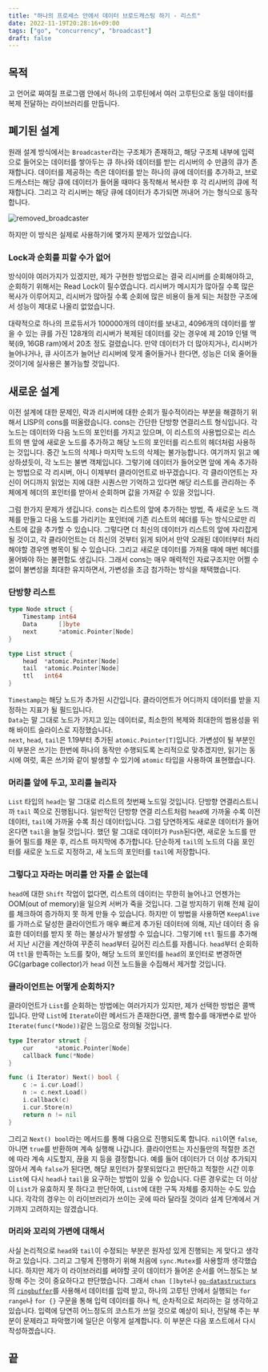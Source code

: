 ```yaml
---
title: "하나의 프로세스 안에서 데이터 브로드캐스팅 하기 - 리스트"
date: 2022-11-19T20:28:16+09:00
tags: ["go", "concurrency", "broadcast"]
draft: false
---
```


## 목적

고 언어로 짜여질 프로그램 안에서 하나의 고루틴에서 여러 고루틴으로 동일 데이터를 복제 전달하는 라이브러리를 만듭니다.

## 폐기된 설계

원래 설계 방식에서는 `Broadcaster`라는 구조체가 존재하고, 해당 구조체 내부에 입력으로 들어오는 데이터를 쌓아두는 큐 하나와 데이터를 받는 리시버의 수 만큼의 큐가 존재합니다. 데이터를 제공하는 측은 데이터를 받는 하나의 큐에 데이터를 추가하고, 브로드캐스터는 해당 큐에 데이터가 들어올 때마다 동작해서 복사한 후 각 리시버의 큐에 적재합니다. 그리고 각 리시버는 해당 큐에 데이터가 추가되면 꺼내어 가는 형식으로 동작합니다.

![removed_broadcaster](/img/BroadcasterRemoved.svg)

하지만 이 방식은 실제로 사용하기에 몇가지 문제가 있었습니다.

### Lock과 순회를 피할 수가 없어

방식이야 여러가지가 있겠지만, 제가 구현한 방법으로는 결국 리시버를 순회해야하고, 순회하기 위해서는 Read Lock이 필수였습니다. 리시버가 메시지가 많아질 수록 많은 복사가 이루어지고, 리시버가 많아질 수록 순회에 많은 비용이 들게 되는 처참한 구조에서 성능이 제대로 나올리 없었습니다.

대략적으로 하나의 프로듀서가 100000개의 데이터를 보내고, 4096개의 데이터를 쌓을 수 있는 큐를 가진 128개의 리시버가 복제된 데이터를 갖는 경우에 제 2019 인텔 맥북(i9, 16GB ram)에서 20초 정도 걸렸습니다. 만약 데이터가 더 많아지거나, 리시버가 늘어나거나, 큐 사이즈가 늘어난 리시버에 맞게 줄어들거나 한다면, 성능은 더욱 줄어들 것이기에 실사용은 불가능할 것입니다.

## 새로운 설계

이전 설계에 대한 문제인, 락과 리시버에 대한 순회가 필수적이라는 부분을 해결하기 위해서 LISP의 cons를 떠올렸습니다. cons는 간단한 단방향 연결리스트 형식입니다. 각 노드는 데이터와 다음 노드의 포인터를 가지고 있으며, 이 리스트의 사용법으로는 리스트의 맨 앞에 새로운 노드를 추가하고 해당 노드의 포인터를 리스트의 헤더처럼 사용하는 것입니다. 중간 노드의 삭제나 마지막 노드의 삭제는 불가능합니다. 여기까지 읽고 예상하셨듯이, 각 노드는 불변 객체입니다. 그렇기에 데이터가 들어오면 앞에 계속 추가하는 방법으로 각 리시버, 아니 이제부터 클라이언트로 바꾸겠습니다. 각 클라이언트는 자신이 어디까지 읽었는 지에 대한 시퀀스만 기억하고 있다면 해당 리스트를 관리하는 주체에게 헤더의 포인터를 받아서 순회하며 값을 가져갈 수 있을 것입니다.

그럼 한가지 문제가 생깁니다. cons는 리스트의 앞에 추가하는 방법, 즉 새로운 노드 객체를 만들고 다음 노드를 가리키는 포인터에 기존 리스트의 헤더를 두는 방식으로만 리스트에 값을 추가할 수 있습니다. 그렇다면 더 최신의 데이터가 리스트의 앞에 자리잡게 될 것이고, 각 클라이언트는 더 최신의 것부터 읽게 되어서 만약 오래된 데이터부터 처리해야할 경우엔 병목이 될 수 있습니다. 그리고 새로운 데이터를 가져올 때에 매번 헤더를 물어봐야 하는 불편함도 생깁니다. 그래서 cons는 매우 매력적인 자료구조지만 어쩔 수 없이 불변성을 최대한 유지하면서, 가변성을 조금 첨가하는 방식을 채택했습니다.

### 단방향 리스트

```go
type Node struct {
    Timestamp int64
    Data      []byte
    next      *atomic.Pointer[Node]
}

type List struct {
    head  *atomic.Pointer[Node]
    tail  *atomic.Pointer[Node]
    ttl   int64
}
```

`Timestamp`는 해당 노드가 추가된 시간입니다. 클라이언트가 어디까지 데이터를 받을 지 정하는 지표가 될 필드입니다.  
`Data`는 말 그대로 노드가 가지고 있는 데이터로, 최소한의 복제와 최대한의 범용성을 위해 바이트 슬라이스로 지정했습니다.  
`next`, `head`, `tail`은 1.19부터 추가된 `atomic.Pointer[T]`입니다. 가변성이 될 부분인 이 부분은 쓰기는 한번에 하나의 동작만 수행되도록 논리적으로 맞추겠지만, 읽기는 동시에 여럿, 혹은 쓰기와 같이 발생할 수 있기에 `atomic` 타입을 사용하여 표현했습니다.

### 머리를 앞에 두고, 꼬리를 늘리자

`List` 타입의 `head`는 말 그대로 리스트의 첫번째 노드일 것입니다. 단방향 연결리스트니까 `tail` 쪽으로 진행됩니다. 일반적인 단방향 연결 리스트처럼 `head`에 가까울 수록 이전 데이터, `tail`에 가까울 수록 최신 데이터입니다. 그럼 당연하게도 새로운 데이터가 들어온다면 `tail`을 늘릴 것입니다. 했던 말 그대로 데이터가 `Push`된다면, 새로운 노드를 만들어 필드를 채운 후, 리스트 마지막에 추가합니다. 단순하게 `tail`의 노드의 다음 포인터를 새로운 노드로 지정하고, 새 노드의 포인터를 `tail`에 저장합니다.

### 그렇다고 자라는 머리를 안 자를 순 없는데

`head`에 대한 `Shift` 작업이 없다면, 리스트의 데이터는 무한히 늘어나고 언젠가는 OOM(out of memory)을 일으켜 서버가 죽을 것입니다. 그걸 방지하기 위해 전체 길이를 체크하여 증가하지 못 하게 만들 수 있습니다. 하지만 이 방법을 사용하면 `KeepAlive`를 가까스로 달성한 클라이언트가 매우 빠르게 추가된 데이터에 의해, 지난 데이터 중 유효한 데이터를 받지 못 하는 불상사가 발생할 수 있습니다. 그렇기에 `ttl` 필드를 추가해서 지난 시간을 계산하여 꾸준히 `head`부터 길어진 리스트를 자릅니다. `head`부터 순회하여 `ttl`을 만족하는 노드를 찾아, 해당 노드의 포인터를 `head`의 포인터로 변경하면 GC(garbage collector)가 `head` 이전 노드들을 수집해서 제거할 것입니다.

### 클라이언트는 어떻게 순회하지?

클라이언트가 `List`를 순회하는 방법에는 여러가지가 있지만, 제가 선택한 방법은 콜백입니다. 만약 `List`에 `Iterate`이란 메서드가 존재한다면, 콜백 함수를 매개변수로 받아 `Iterate(func(*Node))`같은 느낌으로 정의될 것입니다.

```go
type Iterator struct {
    cur      *atomic.Pointer[Node]
    callback func(*Node)
}

func (i Iterator) Next() bool {
    c := i.cur.Load()
    n := c.next.Load()
    i.callback(c)
    i.cur.Store(n)
    return n != nil
}
```

그리고 `Next() bool`라는 메서드를 통해 다음으로 진행되도록 합니다. `nil`이면 `false`, 아니면 `true`를 반환하며 계속 실행해 나갑니다. 클라이언트는 자신들만의 적절한 조건에 따라 계속 시도할지, 끊을 지 등을 결정합니다. 예를 들어 데이터가 더 이상 추가되지 않아서 계속 `false`가 된다면, 해당 포인터가 잘못되었다고 판단하고 적절한 시간 이후 `List`에 다시 `head`나 `tail`을 요구하는 방법이 있을 수 있습니다. 다른 경우로는 더 이상 이 `List`가 유효하지 못 하다고 판단하여, `List`에 대한 구독 자체를 중지하는 수도 있습니다. 각각의 경우는 이 라이브러리가 쓰이는 곳에 따라 달라질 것이라 설계 단계에서 거기까지 고려하지는 않겠습니다.

### 머리와 꼬리의 가변에 대해서

사실 논리적으로 `head`와 `tail`이 수정되는 부분은 원자성 있게 진행되는 게 맞다고 생각하고 있습니다. 그리고 그렇게 진행하기 위해 처음에 `sync.Mutex`를 사용할까 생각했습니다. 하지만 제가 이 라이브러리를 써야할 곳이 데이터가 들어온 순서를 어느정도는 보장해 주는 것이 중요하다고 판단했습니다. 그래서 `chan []byte`나 [`go-datastructurs`](https://github.com/Workiva/go-datastructures)의 [`ringbuffer`](https://github.com/Workiva/go-datastructures/blob/master/queue/ring.go)를 사용해서 데이터를 입력 받고, 하나의 고루틴 안에서 실행되는 `for range`나 `for {}` 구문을 통해 입력 데이터를 하나 씩, 순차적으로 처리하는 걸 생각하고 있습니다. 입력에 당연히 어느정도의 코스트가 쓰일 것으로 예상이 되나, 전달해 주는 부분이 문제라고 파악했기에 일단은 이렇게 설계합니다. 이 부분은 다음 포스트에서 다시 작성하겠습니다.

## 끝
